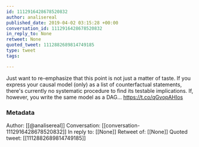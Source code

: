 ```yaml
---
id: 1112916428678520832
author: analisereal
published_date: 2019-04-02 03:15:28 +00:00
conversation_id: 1112916428678520832
in_reply_to: None
retweet: None
quoted_tweet: 1112882689814749185
type: tweet
tags:

---
```


Just want to re-emphasize that this point is not just a matter of taste. If you express your causal model (only) as a list of counterfactual statements, there's currently no systematic procedure to find its testable implications. If, however, you write the same model as a DAG... https://t.co/qGvopAHIos

### Metadata

Author: [[@analisereal]]
Conversation: [[conversation-1112916428678520832]]
In reply to: [[None]]
Retweet of: [[None]]
Quoted tweet: [[1112882689814749185]]
